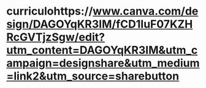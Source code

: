 # curriculohttps://www.canva.com/design/DAGOYqKR3IM/fCD1IuF07KZHRcGVTjzSgw/edit?utm_content=DAGOYqKR3IM&utm_campaign=designshare&utm_medium=link2&utm_source=sharebutton
